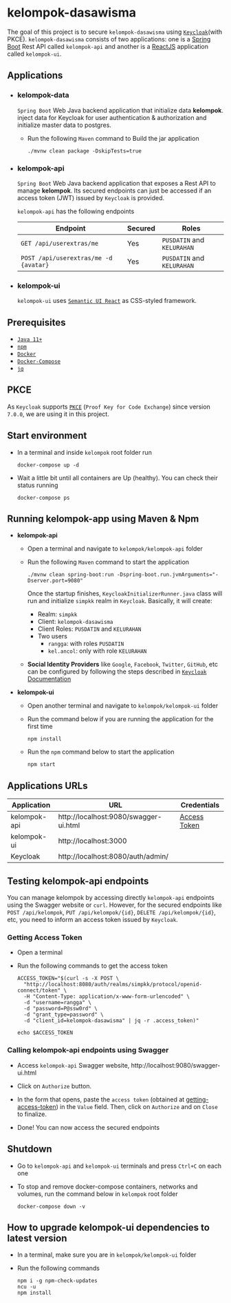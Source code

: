 # kelompok-dasawisma

The goal of this project is to secure `kelompok-dasawisma` using [`Keycloak`](https://www.keycloak.org/)(with PKCE). `kelompok-dasawisma` consists of two applications: one is a [Spring Boot](https://docs.spring.io/spring-boot/docs/current/reference/htmlsingle/) Rest API called `kelompok-api` and another is a [ReactJS](https://reactjs.org/) application called `kelompok-ui`.

## Applications

- ### kelompok-data

  `Spring Boot` Web Java backend application that initialize data **kelompok**. inject data for Keycloak for user authentication & authorization and initialize master data to postgres.
  - Run the following `Maven` command to Build the jar application
    ```
    ./mvnw clean package -DskipTests=true
    ```
    
- ### kelompok-api

  `Spring Boot` Web Java backend application that exposes a Rest API to manage **kelompok**. Its secured endpoints can just be accessed if an access token (JWT) issued by `Keycloak` is provided.
  
  `kelompok-api` has the following endpoints

  | Endpoint                                                          | Secured | Roles                       |
  | ----------------------------------------------------------------- | ------- | --------------------------- |
  | `GET /api/userextras/me`                                          | Yes     | `PUSDATIN` and `KELURAHAN` |
  | `POST /api/userextras/me -d {avatar}`                             | Yes     | `PUSDATIN` and `KELURAHAN` | 

- ### kelompok-ui

  `kelompok-ui` uses [`Semantic UI React`](https://react.semantic-ui.com/) as CSS-styled framework.

## Prerequisites

- [`Java 11+`](https://www.oracle.com/java/technologies/javase-jdk11-downloads.html)
- [`npm`](https://www.npmjs.com/get-npm)
- [`Docker`](https://www.docker.com/)
- [`Docker-Compose`](https://docs.docker.com/compose/install/)
- [`jq`](https://stedolan.github.io/jq)

## PKCE

As `Keycloak` supports [`PKCE`](https://tools.ietf.org/html/rfc7636) (`Proof Key for Code Exchange`) since version `7.0.0`, we are using it in this project. 

## Start environment

- In a terminal and inside `kelompok` root folder run
  ```
  docker-compose up -d
  ```

- Wait a little bit until all containers are Up (healthy). You can check their status running
  ```
  docker-compose ps
  ```

## Running kelompok-app using Maven & Npm

- **kelompok-api**

  - Open a terminal and navigate to `kelompok/kelompok-api` folder

  - Run the following `Maven` command to start the application
    ```
    ./mvnw clean spring-boot:run -Dspring-boot.run.jvmArguments="-Dserver.port=9080"
    ```

    Once the startup finishes, `KeycloakInitializerRunner.java` class will run and initialize `simpkk` realm in `Keycloak`. Basically, it will create:
    - Realm: `simpkk`
    - Client: `kelompok-dasawisma`
    - Client Roles: `PUSDATIN` and `KELURAHAN`
    - Two users
      - `rangga`: with roles `PUSDATIN`
      - `kel.ancol`: only with role `KELURAHAN`

  - **Social Identity Providers** like `Google`, `Facebook`, `Twitter`, `GitHub`, etc can be configured by following the steps described in [`Keycloak` Documentation](https://www.keycloak.org/docs/latest/server_admin/#social-identity-providers)

- **kelompok-ui**

  - Open another terminal and navigate to `kelompok/kelompok-ui` folder

  - Run the command below if you are running the application for the first time
    ```
    npm install
    ```

  - Run the `npm` command below to start the application
    ```
    npm start
    ```

## Applications URLs

| Application    | URL                                   | Credentials                           |
| -------------- | ------------------------------------- | ------------------------------------- |
| kelompok-api   | http://localhost:9080/swagger-ui.html | [Access Token](#getting-access-token) |
| kelompok-ui    | http://localhost:3000                 |                                       |
| Keycloak       | http://localhost:8080/auth/admin/     |                                       |

## Testing kelompok-api endpoints

You can manage kelompok by accessing directly `kelompok-api` endpoints using the Swagger website or `curl`. However, for the secured endpoints like `POST /api/kelompok`, `PUT /api/kelompok/{id}`, `DELETE /api/kelompok/{id}`, etc, you need to inform an access token issued by `Keycloak`.

### Getting Access Token

- Open a terminal

- Run the following commands to get the access token
  ```
  ACCESS_TOKEN="$(curl -s -X POST \
    "http://localhost:8080/auth/realms/simpkk/protocol/openid-connect/token" \
    -H "Content-Type: application/x-www-form-urlencoded" \
    -d "username=rangga" \
    -d "password=P@ssw0rd" \
    -d "grant_type=password" \
    -d "client_id=kelompok-dasawisma" | jq -r .access_token)"

  echo $ACCESS_TOKEN
  ```

### Calling kelompok-api endpoints using Swagger

- Access `kelompok-api` Swagger website, http://localhost:9080/swagger-ui.html

- Click on `Authorize` button.

- In the form that opens, paste the `access token` (obtained at [getting-access-token](#getting-access-token)) in the `Value` field. Then, click on `Authorize` and on `Close` to finalize.

- Done! You can now access the secured endpoints

## Shutdown

- Go to `kelompok-api` and `kelompok-ui` terminals and press `Ctrl+C` on each one

- To stop and remove docker-compose containers, networks and volumes, run the command below in `kelompok` root folder
  ```
  docker-compose down -v
  ```

## How to upgrade kelompok-ui dependencies to latest version

- In a terminal, make sure you are in `kelompok/kelompok-ui` folder

- Run the following commands
  ```
  npm i -g npm-check-updates
  ncu -u
  npm install
  ```